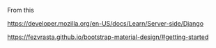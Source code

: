 From this

https://developer.mozilla.org/en-US/docs/Learn/Server-side/Django


https://fezvrasta.github.io/bootstrap-material-design/#getting-started